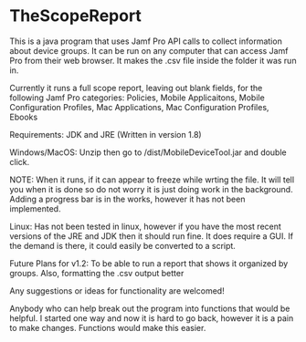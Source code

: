 # TheScopeReport
This is a java program that uses Jamf Pro API calls to collect information about device groups. It can be run on any computer that can access Jamf Pro from their web browser. It makes the .csv file inside the folder it was run in. 

Currently it runs a full scope report, leaving out blank fields, for the following Jamf Pro categories: 
Policies,
Mobile Applicaitons,
Mobile Configuration Profiles,
Mac Applications,
Mac Configuration Profiles,
Ebooks

Requirements: JDK and JRE (Written in version 1.8)

Windows/MacOS: Unzip then go to /dist/MobileDeviceTool.jar and double click.

NOTE: When it runs, if it can appear to freeze while wrting the file. It will tell you when it is done so do not worry it is just doing work in the background. Adding a progress bar is in the works, however it has not been implemented. 

Linux: Has not been tested in linux, however if you have the most recent versions of the JRE and JDK then it should run fine. It does require a GUI. If the demand is there, it could easily be converted to a script.


Future Plans for v1.2: To be able to run a report that shows it organized by groups. Also, formatting the .csv output better

Any suggestions or ideas for functionality are welcomed!

Anybody who can help break out the program into functions that would be helpful. I started one way and now it is hard to go back, however it is a pain to make changes. Functions would make this easier.
